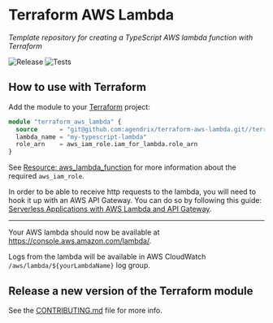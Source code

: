 # Terraform AWS Lambda

_Template repository for creating a TypeScript AWS lambda function with Terraform_

![Release](https://github.com/agendrix/terraform-aws-lambda/workflows/Release/badge.svg) ![Tests](https://github.com/agendrix/terraform-aws-lambda/workflows/Tests/badge.svg?branch=main)

## How to use with Terraform

Add the module to your [Terraform](https://www.terraform.io/) project:

```terraform
module "terraform_aws_lambda" {
  source      = "git@github.com:agendrix/terraform-aws-lambda.git//terraform?ref=v0.2.0"
  lambda_name = "my-typescript-lambda"
  role_arn    = aws_iam_role.iam_for_lambda.role_arn
}
```

See [Resource: aws_lambda_function](https://registry.terraform.io/providers/hashicorp/aws/latest/docs/resources/lambda_function) for more information about the required `aws_iam_role`.

In order to be able to receive http requests to the lambda, you will need to hook it up with an AWS API Gateway.
You can do so by following this guide: [Serverless Applications with AWS Lambda and API Gateway](https://learn.hashicorp.com/tutorials/terraform/lambda-api-gateway).

---

Your AWS lambda should now be available at https://console.aws.amazon.com/lambda/.

Logs from the lambda will be available in AWS CloudWatch `/aws/lambda/${yourLambdaName}` log group.

## Release a new version of the Terraform module

See the [CONTRIBUTING.md](./CONTRIBUTING.md) file for more info.

